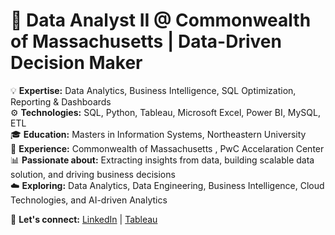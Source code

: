 # 🚀 Data Analyst II @ Commonwealth of Massachusetts | Data-Driven Decision Maker 

💡 **Expertise:** Data Analytics, Business Intelligence, SQL Optimization, Reporting & Dashboards  
⚙️ **Technologies:** SQL, Python, Tableau, Microsoft Excel, Power BI, MySQL, ETL  
🎓 **Education:** Masters in Information Systems, Northeastern University  
💼 **Experience:** Commonwealth of Massachusetts , PwC Accelaration Center  
📊 **Passionate about:** Extracting insights from data, building scalable data solution, and driving business decisions   
☁️ **Exploring:** Data Analytics, Data Engineering, Business Intelligence, Cloud Technologies, and AI-driven Analytics  


💬 **Let's connect:** [LinkedIn](https://www.linkedin.com/in/shabana-m/) | [Tableau](https://public.tableau.com/app/profile/shabana.mydeen.abdul.kadir/vizzes)
